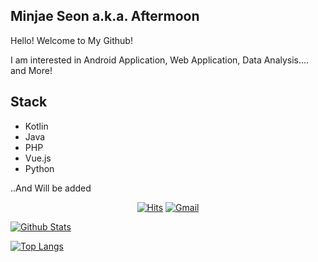 ## Minjae Seon a.k.a. Aftermoon 

Hello! Welcome to My Github!

I am interested in Android Application, Web Application, Data Analysis.... and More!


## Stack
- Kotlin
- Java
- PHP
- Vue.js
- Python

..And Will be added

<div align=center> 
 
[![Hits](https://hits.seeyoufarm.com/api/count/incr/badge.svg?url=https%3A%2F%2Fgithub.com%2FAftermoon-dev&count_bg=%2379C83D&title_bg=%23555555&icon=&icon_color=%23E7E7E7&title=hits&edge_flat=false)](https://hits.seeyoufarm.com)
[![Gmail](https://img.shields.io/badge/Gmail-d14836?style=flat-square&logo=Gmail&logoColor=white&link=mailto:ddol0225@gmail.com)](mailto:ddol0225@gmail.com)

</div>

[![Github Stats](https://github-readme-stats.vercel.app/api?username=Aftermoon-dev&count_private=true)](https://github.com/anuraghazra/github-readme-stats)

[![Top Langs](https://github-readme-stats.vercel.app/api/top-langs/?username=Aftermoon-dev&layout=compact)](https://github.com/anuraghazra/github-readme-stats)
